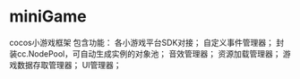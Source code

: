 # miniGame
cocos小游戏框架
包含功能：
各小游戏平台SDK对接；
自定义事件管理器；
封装cc.NodePool，可自动生成实例的对象池；
音效管理器；
资源加载管理器；
游戏数据存取管理器；
UI管理器；


